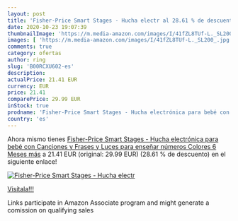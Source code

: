 ```yaml
---
layout: post
title: 'Fisher-Price Smart Stages - Hucha electr al 28.61 % de descuento'
date: 2020-10-23 19:07:39
thumbnailImage: 'https://m.media-amazon.com/images/I/41fZL8TUf-L._SL200_.jpg'
images: [ 'https://m.media-amazon.com/images/I/41fZL8TUf-L._SL200_.jpg' ]
comments: true
category: ofertas
author: ring
slug: 'B00RCXU602-es'
description:
actualPrice: 21.41 EUR
currency: EUR
price: 21.41
comparePrice: 29.99 EUR
inStock: true
prodname: 'Fisher-Price Smart Stages - Hucha electrónica para bebé con Canciones y Frases y Luces para enseñar  números  Colores  6 Meses más'
country: 'es'
---
```


Ahora mismo tienes [Fisher-Price Smart Stages - Hucha electrónica para bebé con Canciones y Frases y Luces para enseñar  números  Colores  6 Meses más](https://www.amazon.es/dp/B00RCXU602/?tag=tolees-21) a 21.41 EUR (original: 29.99 EUR) (28.61 %  de descuento) en el siguiente enlace!

[![Fisher-Price Smart Stages - Hucha electr](https://m.media-amazon.com/images/I/41fZL8TUf-L._SL200_.jpg)](https://www.amazon.es/dp/B00RCXU602/?tag=tolees-21)

[Visítala!!!](https://www.amazon.es/dp/B00RCXU602/?tag=tolees-21)

Links participate in Amazon Associate program and might generate a comission on qualifying sales
